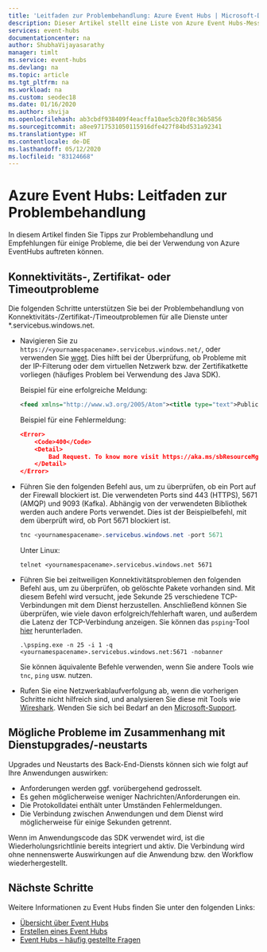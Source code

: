 ```yaml
---
title: 'Leitfaden zur Problembehandlung: Azure Event Hubs | Microsoft-Dokumentation'
description: Dieser Artikel stellt eine Liste von Azure Event Hubs-Messagingausnahmen und vorgeschlagenen Aktionen zur Verfügung.
services: event-hubs
documentationcenter: na
author: ShubhaVijayasarathy
manager: timlt
ms.service: event-hubs
ms.devlang: na
ms.topic: article
ms.tgt_pltfrm: na
ms.workload: na
ms.custom: seodec18
ms.date: 01/16/2020
ms.author: shvija
ms.openlocfilehash: ab3cbdf938409f4eacffa10ae5cb20f8c36b5856
ms.sourcegitcommit: a8ee9717531050115916dfe427f84bd531a92341
ms.translationtype: HT
ms.contentlocale: de-DE
ms.lasthandoff: 05/12/2020
ms.locfileid: "83124668"
---
```

# <a name="azure-event-hubs---troubleshooting-guide"></a>Azure Event Hubs: Leitfaden zur Problembehandlung
In diesem Artikel finden Sie Tipps zur Problembehandlung und Empfehlungen für einige Probleme, die bei der Verwendung von Azure EventHubs auftreten können.

## <a name="connectivity-certificate-or-timeout-issues"></a>Konnektivitäts-, Zertifikat- oder Timeoutprobleme
Die folgenden Schritte unterstützen Sie bei der Problembehandlung von Konnektivitäts-/Zertifikat-/Timeoutproblemen für alle Dienste unter *.servicebus.windows.net. 

- Navigieren Sie zu `https://<yournamespacename>.servicebus.windows.net/`, oder verwenden Sie [wget](https://www.gnu.org/software/wget/). Dies hilft bei der Überprüfung, ob Probleme mit der IP-Filterung oder dem virtuellen Netzwerk bzw. der Zertifikatkette vorliegen (häufiges Problem bei Verwendung des Java SDK).

    Beispiel für eine erfolgreiche Meldung:
    
    ```xml
    <feed xmlns="http://www.w3.org/2005/Atom"><title type="text">Publicly Listed Services</title><subtitle type="text">This is the list of publicly-listed services currently available.</subtitle><id>uuid:27fcd1e2-3a99-44b1-8f1e-3e92b52f0171;id=30</id><updated>2019-12-27T13:11:47Z</updated><generator>Service Bus 1.1</generator></feed>
    ```
    
    Beispiel für eine Fehlermeldung:

    ```json
    <Error>
        <Code>400</Code>
        <Detail>
            Bad Request. To know more visit https://aka.ms/sbResourceMgrExceptions. . TrackingId:b786d4d1-cbaf-47a8-a3d1-be689cda2a98_G22, SystemTracker:NoSystemTracker, Timestamp:2019-12-27T13:12:40
        </Detail>
    </Error>
    ```
- Führen Sie den folgenden Befehl aus, um zu überprüfen, ob ein Port auf der Firewall blockiert ist. Die verwendeten Ports sind 443 (HTTPS), 5671 (AMQP) und 9093 (Kafka). Abhängig von der verwendeten Bibliothek werden auch andere Ports verwendet. Dies ist der Beispielbefehl, mit dem überprüft wird, ob Port 5671 blockiert ist.

    ```powershell
    tnc <yournamespacename>.servicebus.windows.net -port 5671
    ```

    Unter Linux:

    ```shell
    telnet <yournamespacename>.servicebus.windows.net 5671
    ```
- Führen Sie bei zeitweiligen Konnektivitätsproblemen den folgenden Befehl aus, um zu überprüfen, ob gelöschte Pakete vorhanden sind. Mit diesem Befehl wird versucht, jede Sekunde 25 verschiedene TCP-Verbindungen mit dem Dienst herzustellen. Anschließend können Sie überprüfen, wie viele davon erfolgreich/fehlerhaft waren, und außerdem die Latenz der TCP-Verbindung anzeigen. Sie können das `psping`-Tool [hier](/sysinternals/downloads/psping) herunterladen.

    ```shell
    .\psping.exe -n 25 -i 1 -q <yournamespacename>.servicebus.windows.net:5671 -nobanner     
    ```
    Sie können äquivalente Befehle verwenden, wenn Sie andere Tools wie `tnc`, `ping` usw. nutzen. 
- Rufen Sie eine Netzwerkablaufverfolgung ab, wenn die vorherigen Schritte nicht hilfreich sind, und analysieren Sie diese mit Tools wie [Wireshark](https://www.wireshark.org/). Wenden Sie sich bei Bedarf an den [Microsoft-Support](https://support.microsoft.com/). 

## <a name="issues-that-may-occur-with-service-upgradesrestarts"></a>Mögliche Probleme im Zusammenhang mit Dienstupgrades/-neustarts
Upgrades und Neustarts des Back-End-Diensts können sich wie folgt auf Ihre Anwendungen auswirken:

- Anforderungen werden ggf. vorübergehend gedrosselt.
- Es gehen möglicherweise weniger Nachrichten/Anforderungen ein.
- Die Protokolldatei enthält unter Umständen Fehlermeldungen.
- Die Verbindung zwischen Anwendungen und dem Dienst wird möglicherweise für einige Sekunden getrennt.

Wenn im Anwendungscode das SDK verwendet wird, ist die Wiederholungsrichtlinie bereits integriert und aktiv. Die Verbindung wird ohne nennenswerte Auswirkungen auf die Anwendung bzw. den Workflow wiederhergestellt.


## <a name="next-steps"></a>Nächste Schritte

Weitere Informationen zu Event Hubs finden Sie unter den folgenden Links:

* [Übersicht über Event Hubs](event-hubs-what-is-event-hubs.md)
* [Erstellen eines Event Hubs](event-hubs-create.md)
* [Event Hubs – häufig gestellte Fragen](event-hubs-faq.md)
